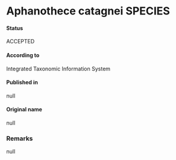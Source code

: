 Aphanothece catagnei SPECIES
=======

#### Status
ACCEPTED

#### According to
Integrated Taxonomic Information System

#### Published in
null

#### Original name
null

### Remarks
null